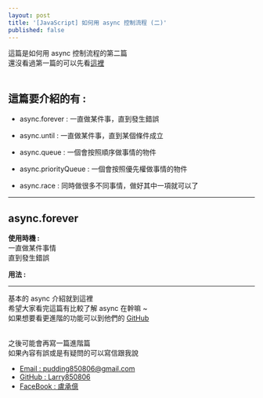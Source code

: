 ```yaml
---
layout: post
title: '[JavaScript] 如何用 async 控制流程 (二)'
published: false
---
```


這篇是如何用 async 控制流程的第二篇<br>
還沒看過第一篇的可以先看[這裡](../../../../2016/05/31/async/)<br><br>


## 這篇要介紹的有 :
- async.forever : 一直做某件事，直到發生錯誤

- async.until : 一直做某件事，直到某個條件成立

- async.queue : 一個會按照順序做事情的物件

- async.priorityQueue : 一個會按照優先權做事情的物件

- async.race : 同時做很多不同事情，做好其中一項就可以了

---

## async.forever
<b>使用時機 :</b><br>
一直做某件事情<br>
直到發生錯誤<br>

<b>用法 :</b><br>






---

基本的 async 介紹就到這裡<br>
希望大家看完這篇有比較了解 async 在幹嘛 ~<br>
如果想要看更進階的功能可以到他們的 [GitHub](https://github.com/caolan/async)<br><br>

之後可能會再寫一篇進階篇<br>
如果內容有誤或是有疑問的可以寫信跟我說<br>

- [Email : pudding850806@gmail.com](mailto:pudding850806@gmail.com)<br>
- [GitHub : Larry850806](https://github.com/Larry850806)<br>
- [FaceBook : 盧承億](https://www.facebook.com/Larry850806)<br>


